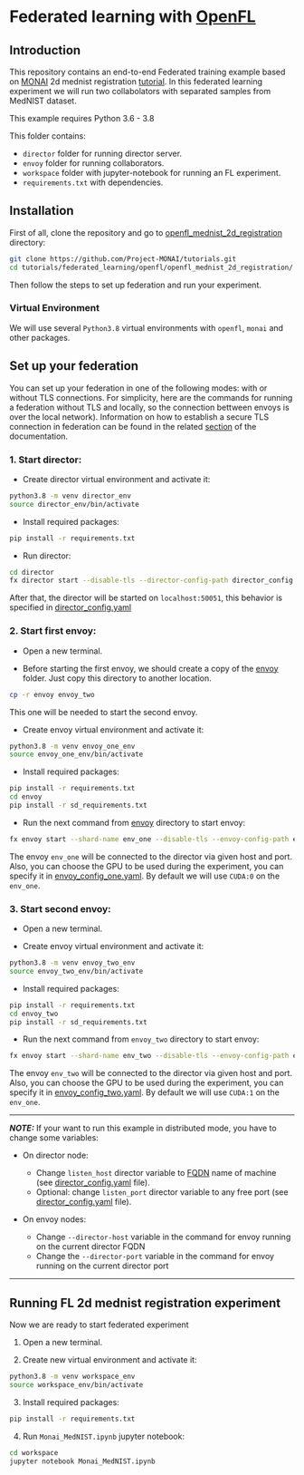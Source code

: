 # Federated learning with [OpenFL](https://github.com/intel/openfl)

## Introduction

This repository contains an end-to-end Federated training example based on [MONAI](https://github.com/Project-MONAI/MONAI) 2d mednist registration [tutorial](../../../2d_registration/registration_mednist.ipynb). In this federated learning experiment we will run two collabolators with separated samples from MedNIST dataset.


This example requires Python 3.6 - 3.8

This folder contains:
* `director` folder for running director server.
* `envoy` folder for running collaborators.
* `workspace` folder with jupyter-notebook for running an FL experiment.
* `requirements.txt` with dependencies.

## Installation
First of all, clone the repository and go to [openfl_mednist_2d_registration](./) directory:

```sh
git clone https://github.com/Project-MONAI/tutorials.git
cd tutorials/federated_learning/openfl/openfl_mednist_2d_registration/
```
Then follow the steps to set up federation and run your experiment.
### Virtual Environment

We will use several `Python3.8` virtual environments  with `openfl`, `monai` and other packages.

## Set up your federation
You can set up your federation in one of the following modes: with or without TLS connections. For simplicity, here are the commands for running a federation without TLS and locally, so the connection bettween envoys is over the local network). Information on how to establish a secure TLS connection in federation can be found in the related [section](https://openfl.readthedocs.io/en/latest/running_the_federation.html#optional-step-create-pki-certificates-using-step-ca) of the documentation.


### 1\. Start director:
- Create director virtual environment  and activate it:
```sh
python3.8 -m venv director_env
source director_env/bin/activate
```

- Install required packages:
```sh
pip install -r requirements.txt
```

- Run director:
```sh
cd director
fx director start --disable-tls --director-config-path director_config.yaml
```
After that, the director will be started on `localhost:50051`, this behavior is specified in [director_config.yaml](./director/director_config.yaml)

### 2\. Start first envoy:
- Open a new terminal.

- Before starting the first envoy, we should create a copy of the [envoy](./envoy) folder. Just copy this directory to another location.

```sh
cp -r envoy envoy_two
```
This one will be needed to start the second envoy.

- Create envoy virtual environment and activate it:
```sh
python3.8 -m venv envoy_one_env
source envoy_one_env/bin/activate
```

- Install required packages:
```sh
pip install -r requirements.txt
cd envoy
pip install -r sd_requirements.txt
```


- Run the next command from [envoy](./envoy) directory to start envoy:
```sh
fx envoy start --shard-name env_one --disable-tls --envoy-config-path envoy_config_one.yaml --director-host localhost --director-port 50051
```

The envoy `env_one` will be connected to the director via given host and port. Also, you can choose the GPU to be used during the experiment, you can specify it in [envoy_config_one.yaml](./envoy/envoy_config_one.yaml). By default we will use `CUDA:0` on the `env_one`.

### 3\. Start second envoy:

- Open a new terminal.

- Create envoy virtual environment and activate it:
```sh
python3.8 -m venv envoy_two_env
source envoy_two_env/bin/activate
```

- Install required packages:
```sh
pip install -r requirements.txt
cd envoy_two
pip install -r sd_requirements.txt
```

- Run the next command from `envoy_two` directory to start envoy:
```sh
fx envoy start --shard-name env_two --disable-tls --envoy-config-path envoy_config_two.yaml --director-host localhost --director-port 50051
```

The envoy `env_two` will be connected to the director via given host and port. Also, you can choose the GPU to be used during the experiment, you can specify it in [envoy_config_two.yaml](./envoy/envoy_config_two.yaml). By default we will use `CUDA:1` on the `env_one`.

---
**_NOTE:_**  If your want to run this example in distributed mode, you have to change some variables:

- On director node:

    - Change `listen_host` director variable to [FQDN](https://en.wikipedia.org/wiki/Fully_qualified_domain_name) name of machine (see [director_config.yaml](./director/director_config.yaml) file).
    - Optional: change `listen_port` director variable to any free port (see [director_config.yaml](./director/director_config.yaml) file).

- On envoy nodes:

    - Change `--director-host` variable in the command for envoy running on the current director FQDN
    - Change the `--director-port` variable in the command for envoy running on the current director port
---


## Running  FL 2d mednist registration experiment
Now we are ready to start federated experiment
1. Open a new terminal.

2. Create new virtual environment and activate it:
```sh
python3.8 -m venv workspace_env
source workspace_env/bin/activate
```

3. Install required packages:
```sh
pip install -r requirements.txt
```

4. Run `Monai_MedNIST.ipynb` jupyter notebook:
```sh
cd workspace
jupyter notebook Monai_MedNIST.ipynb
```
